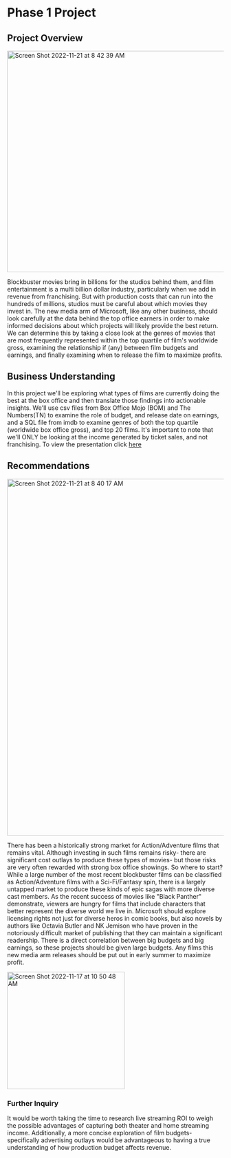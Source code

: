 # Phase 1 Project
## Project Overview
<img width="515" alt="Screen Shot 2022-11-21 at 8 42 39 AM" src="https://user-images.githubusercontent.com/113614318/203070174-8807e754-f87c-4914-b8dc-e89a96b9956c.png">


Blockbuster movies bring in billions for the studios behind them, and film entertainment is a multi billion dollar industry, particularly when we add in revenue from franchising. But with production costs that can run into the hundreds of millions, studios must be careful about which movies they invest in. The new media arm of Microsoft, like any other business, should look carefully at the data behind the top office earners in order to make informed decisions about which projects will likely provide the best return. We can determine this by taking a close look at the genres of movies that are most frequently represented within the top quartile of film's worldwide gross, examining the relationship if (any) between film budgets and earnings, and finally examining when to release the film to maximize profits.

## Business Understanding
In this project we'll be exploring what types of films are currently doing the best at the box office and then translate those findings into actionable insights.  We'll use csv files from Box Office Mojo (BOM) and The Numbers(TN) to examine the role of budget, and release date on earnings, and a SQL file from imdb to examine genres of both the top quartile (worldwide box office gross), and top 20 films.  It's important to note that we'll ONLY be looking at the income generated by ticket sales, and not franchising. To view the presentation click [here](https://docs.google.com/presentation/d/1DfGe3mpgnHANwiD0eHMesyQtUQYzF2q_SzXTrTlsk1U/edit?usp=sharing) 

## Recommendations
<img width="830" alt="Screen Shot 2022-11-21 at 8 40 17 AM" src="https://user-images.githubusercontent.com/113614318/203069750-90c86ae1-b682-47b8-ba2d-0f1bd9b1c79d.png">

There has been a historically strong market for Action/Adventure films that remains vital. Although investing in such films remains risky- there are significant cost outlays to produce these types of movies- but those risks are very often rewarded with strong box office showings. So where to start? While a large number of the most recent blockbuster films can be classified as Action/Adventure films with a Sci-Fi/Fantasy spin, there is a largely untapped market to produce these kinds of epic sagas with more diverse cast members. As the recent success of movies like "Black Panther" demonstrate, viewers are hungry for films that include characters that better represent the diverse world we live in.  Microsoft should explore licensing rights not just for diverse heros in comic books, but also novels by authors like Octavia Butler and NK Jemison who have proven in the notoriously difficult market of publishing that they can maintain a significant readership.  There is a direct correlation between big budgets and big earnings, so these projects should be given large budgets.  Any films this new media arm releases should be put out in early summer to maximize profit.

<img width="273" alt="Screen Shot 2022-11-17 at 10 50 48 AM" src="https://user-images.githubusercontent.com/113614318/202504045-6d3ab9b2-00d2-445f-af21-415cdd0bfe52.png">

### Further Inquiry
It would be worth taking the time to research live streaming ROI to weigh the possible advantages of capturing both theater and home streaming income.  Additionally, a more concise exploration of film budgets- specifically advertising outlays would be advantageous to having a true understanding of how production budget affects revenue.
